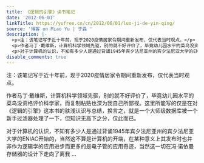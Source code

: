```yaml
---
title: 《逻辑的引擎》读书笔记
date: '2012-06-01'
linkTitle: https://yufree.cn/cn/2012/06/01/luo-ji-de-yin-qing/
source: '博客 on Miao Yu | 于淼 '
description: |-
  <p>注：该笔记写于近十年前，现于2020疫情居家令期间重新发布，仅代表当时观点。</p>
  <p>作者马丁·戴维斯，计算机科学领域先驱，别的就不好评价了，毕竟幼儿园水平的菜鸟没资格评价科学家，而复制粘贴也深为我自己所鄙视。这里所能写的仅是在对《逻辑的引擎》这本书的肤浅认识与总结，换言之，就是一个大师级数据库被一个新手过滤器处理了一下，但知识无高下之分，仅此而已。</p>
  <p>对于计算机的认识，不知有多少人是通过背诵1945年宾夕法尼亚州的宾夕法尼亚大学的ENIAC开始的，当然这不算是计算机的开端，在某种意义上其发布时也并非作为逻辑学的应用进步而更多的是电子管的应用奇迹，当然这一切在冯·诺依曼存储器的设计下走向了离我 ...
disable_comments: true
---
```

<p>注：该笔记写于近十年前，现于2020疫情居家令期间重新发布，仅代表当时观点。</p>
<p>作者马丁·戴维斯，计算机科学领域先驱，别的就不好评价了，毕竟幼儿园水平的菜鸟没资格评价科学家，而复制粘贴也深为我自己所鄙视。这里所能写的仅是在对《逻辑的引擎》这本书的肤浅认识与总结，换言之，就是一个大师级数据库被一个新手过滤器处理了一下，但知识无高下之分，仅此而已。</p>
<p>对于计算机的认识，不知有多少人是通过背诵1945年宾夕法尼亚州的宾夕法尼亚大学的ENIAC开始的，当然这不算是计算机的开端，在某种意义上其发布时也并非作为逻辑学的应用进步而更多的是电子管的应用奇迹，当然这一切在冯·诺依曼存储器的设计下走向了离我 ...